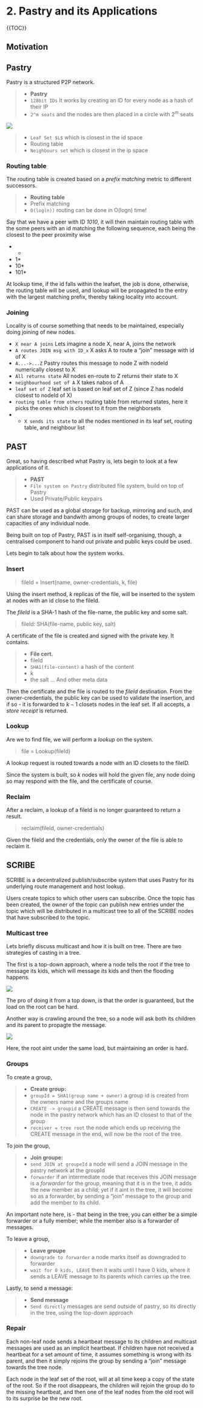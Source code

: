 # 2. Pastry and its Applications

{{TOC}}

## Motivation

## Pastry

Pastry is a structured P2P network.

> * **Pastry**
> * `128bit IDs` It works by creating an ID for every node as a hash of their IP
> * `2^m seats` and the nodes are then placed in a circle with $2^m$ seats

![](ring.png)

> * `Leaf Set $L$` which is closest in the id space
> * Routing table
> * `Neighbours set` which is closest in the ip space

### Routing table

The routing table is created based on a _prefix matching_ metric to different successors.

> * **Routing table**
> * Prefix matching
> * `O(log(n))` routing can be done in O(logn) time!

Say that we have a peer with ID *1010*, it will then maintain routing table with the some peers with an id matching the following sequence, each being the closest to the peer proximity wise

* *
* 1*
* 10*
* 101*

At lookup time, if the id falls within the leafset, the job is done, otherwise, the routing table will be used, and lookup will be propagated to the entry with the largest matching prefix, thereby taking locality into account.

### Joining

Locality is of course something that needs to be maintained, especially doing joining of new nodes.

* `X near A joins` Lets imagine a node X, near A, joins the network
* `A routes JOIN msg with ID_x` X asks A to route a “join” message with id of X
* `A...->...Z` Pastry routes this message to node Z with nodeId numerically closest to X
* `All returns state` All nodes en-route to Z returns their state to X
* `neighbourhood set of A` X takes nabos of A
* `leaf set of Z` leaf set is based on leaf set of Z (since Z has nodeId closest to nodeId of X)
* `routing table from others` routing table from returned states, here it picks the ones which is closest to it from the neighborsets
* * `X sends its state` to all the nodes mentioned in its leaf set, routing table, and neighbour list


## PAST

Great, so having described what Pastry is, lets begin to look at a few applications of it.

> * **PAST**
> * `File system on Pastry` distributed file system, build on top of Pastry
> * Used Private/Public keypairs

PAST can be used as a global storage for backup, mirroring and such, and can share storage and bandwith among groups of nodes, to create larger capacities of any individual node.

Being built on top of Pastry, PAST is in itself self-organising, though, a centralised component to hand out private and public keys could be used.

Lets begin to talk about how the system works.

### Insert

> fileId = Insert(name, owner-credentials, k, file)

Using the insert method, _k_ replicas of the file, will be inserted to the system at nodes with an id close to the fileId.

The _fileId_ is a SHA-1 hash of the file-name, the public key and some salt.

> fileId: SHA(file-name, public key, salt)

A certificate of the file is created and signed with the private key. It contains.

> * **File cert.**
> * fileId
> * `SHA1(file-content)` a hash of the content
> * k
> * the salt ... And other meta data

Then the certificate and the file is routed to the _fileId_ destination. From the owner-credentials, the public key can be used to validate the insertion, and if so - it is forwarded to $k-1$ closets nodes in the leaf set. If all accepts, a _store receipt_ is returned.

### Lookup

Are we to find file, we will perform a _lookup_ on the system.

> file = Lookup(fileId)

A lookup request is routed towards a node with an ID closets to the fileID.

Since the system is built, so _k_ nodes will hold the given file, any node doing so may respond with the file, and the certificate of course.

### Reclaim

After a reclaim, a lookup of a fileId is no longer guaranteed to return a result.

> reclaim(fileId, owner-credentials)

Given the fileId and the credentials, only the owner of the file is able to reclaim it.

## SCRIBE

SCRIBE is a decentralized publish/subscribe system that uses Pastry for its underlying route management and host lookup. 

Users create topics to which other users can subscribe. Once the topic has been created, the owner of the topic can publish new entries under the topic which will be distributed in a multicast tree to all of the SCRIBE nodes that have subscribed to the topic.

### Multicast tree

Lets briefly discuss multicast and how it is built on tree. There are two strategies of casting in a tree.

The first is a top-down approach, where a node tells the root if the tree to message its kids, which will message its kids and then the flooding happens. 

![](treeMessageRoot.png)

The pro of doing it from a top down, is that the order is guaranteed, but the load on the root can be hard.

Another way is crawling around the tree, so a node will ask both its children and its parent to propagte the message.

![](treeMessageFlood.png)

Here, the root aint under the same load, but maintaining an order is hard.

### Groups

To create a group, 

> * **Create group:**
> * `groupId = SHA1(group name + owner)` a group id is created from the owners name and the groups name
> * `CREATE -> groupid` a CREATE message is then send towards the node in the pastry network which has an ID closest to that of the group
> * `receiver = tree root` the node which ends up receiving the CREATE message in the end, will now be the root of the tree.

To join the group,

> * **Join groupe:**
> * `send JOIN at groupeId` a node will send a JOIN message in the pastry network at the groupId
> * `forwarder` if an intermediate node that receives this JOIN message is a _forwarder_ for the group, meaning that it is in the tree, it adds the new member as a child; yet if it aint in the tree, it will become so as a forwarder, by sending a “join” message to the group and add the member to its child.

An important note here, is - that being in the tree, you can either be a simple forwarder or a fully member; while the member also is a forwarder of messages.

To leave a group,

> * **Leave groupe**
> * `downgrade to forwarder` a node marks itself as downgraded to forwarder
> * `wait for 0 kids, LEAVE` then it waits until I have 0 kids, where it sends a LEAVE message to its parents which carries up the tree.

Lastly, to send a message:

> * **Send message**
> * `Send directly` messages are send outside of pastry, so its directly in the tree, using the top-down approach

### Repair

Each non-leaf node sends a heartbeat message to its children and multicast messages are used as an implicit heartbeat.
If children have not received a heartbeat for a set amount of time, it assumes something is wrong with its parent, and then it simply rejoins the group by sending a “join” message towards the tree node.

Each node in the leaf set of the root, will at all time keep a copy of the state of the root. So if the root disappears, the children will rejoin the group do to the missing heartbeat, and then one of the leaf nodes from the old root will to its surprise be the new root. 
